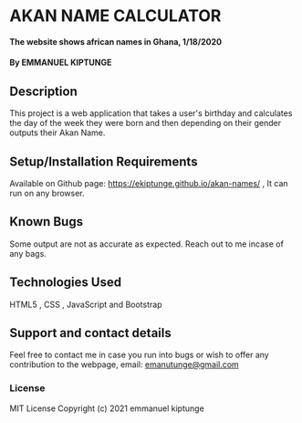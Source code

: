 # AKAN NAME CALCULATOR
#### The website shows african names in Ghana, 1/18/2020
#### By EMMANUEL KIPTUNGE
## Description
This project is a web application that takes a user's birthday and calculates the day of the week they were born and then depending on their gender outputs their Akan Name.
## Setup/Installation Requirements
Available on Github page:  https://ekiptunge.github.io/akan-names/ , It can run on any browser.
## Known Bugs
Some output are not as accurate as expected. Reach out to me incase of any bags.
## Technologies Used
HTML5 ,
CSS ,
JavaScript and
Bootstrap
## Support and contact details
Feel free to contact me in case you run into bugs or wish to offer any contribution to the webpage, email: emanutunge@gmail.com
### License
MIT License
Copyright (c) 2021 emmanuel kiptunge

